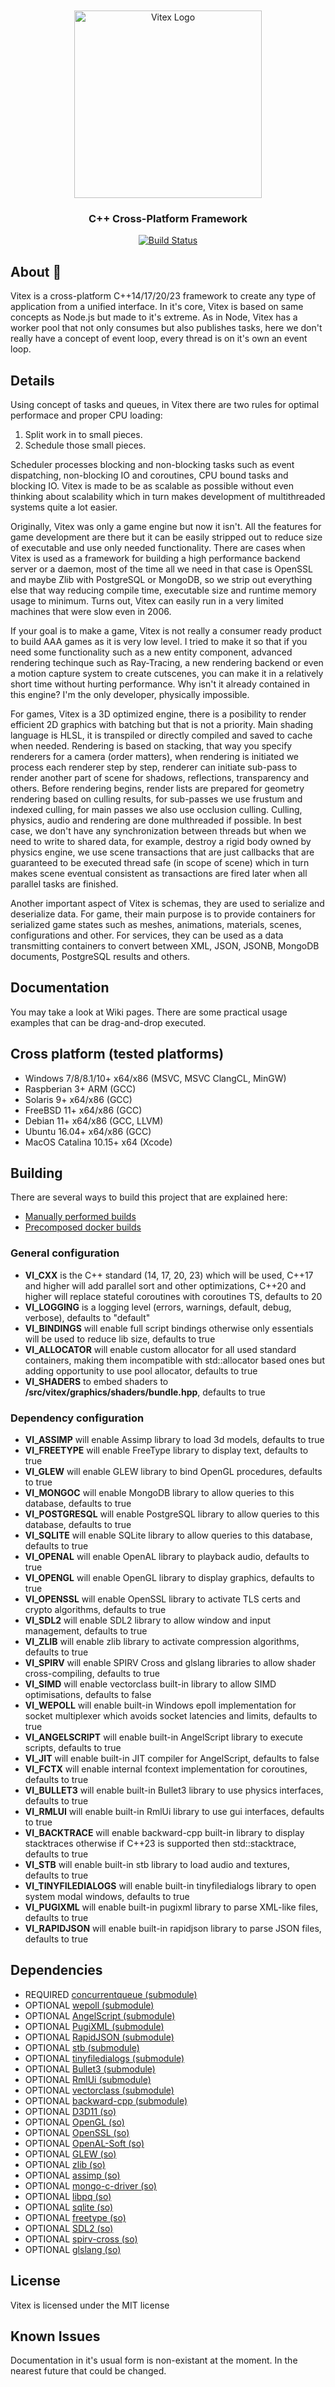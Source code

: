 <br/>
<div align="center">
    <br />
    <img src="https://github.com/romanpunia/vitex/blob/master/var/assets/logo.png?raw=true" alt="Vitex Logo" width="300" />
    <h3>C++ Cross-Platform Framework</h3>
</div>
<div align="center">

  [![Build Status](https://github.com/romanpunia/vitex/workflows/CMake/badge.svg)](https://github.com/eclipse-theia/theia/actions?query=branch%3Amaster+event%3Apush+event%3Aschedule)

</div>

## About 👻
Vitex is a cross-platform C++14/17/20/23 framework to create any type of application from a unified interface. In it's core, Vitex is based on same concepts as Node.js but made to it's extreme. As in Node, Vitex has a worker pool that not only consumes but also publishes tasks, here we don't really have a concept of event loop, every thread is on it's own an event loop.

## Details
Using concept of tasks and queues, in Vitex there are two rules for optimal performace and proper CPU loading:
1. Split work in to small pieces.
2. Schedule those small pieces.

Scheduler processes blocking and non-blocking tasks such as event dispatching, non-blocking IO and coroutines, CPU bound tasks and blocking IO. Vitex is made to be as scalable as possible without even thinking about scalability which in turn makes development of multithreaded systems quite a lot easier.

Originally, Vitex was only a game engine but now it isn't. All the features for game development are there but it can be easily stripped out to reduce size of executable and use only needed functionality. There are cases when Vitex is used as a framework for building a high performance backend server or a daemon, most of the time all we need in that case is OpenSSL and maybe Zlib with PostgreSQL or MongoDB, so we strip out everything else that way reducing compile time, executable size and runtime memory usage to minimum. Turns out, Vitex can easily run in a very limited machines that were slow even in 2006.

If your goal is to make a game, Vitex is not really a consumer ready product to build AAA games as it is very low level. I tried to make it so that if you need some functionality such as a new entity component, advanced rendering techinque such as Ray-Tracing, a new rendering backend or even a motion capture system to create cutscenes, you can make it in a relatively short time without hurting performance. Why isn't it already contained in this engine? I'm the only developer, physically impossible.

For games, Vitex is a 3D optimized engine, there is a posibility to render efficient 2D graphics with batching but that is not a priority. Main shading language is HLSL, it is transpiled or directly compiled and saved to cache when needed. Rendering is based on stacking, that way you specify renderers for a camera (order matters), when rendering is initiated we process each renderer step by step, renderer can initiate sub-pass to render another part of scene for shadows, reflections, transparency and others. Before rendering begins, render lists are prepared for geometry rendering based on culling results, for sub-passes we use frustum and indexed culling, for main passes we also use occlusion culling. Culling, physics, audio and rendering are done multhreaded if possible. In best case, we don't have any synchronization between threads but when we need to write to shared data,
for example, destroy a rigid body owned by physics engine, we use scene transactions that are just callbacks that are guaranteed to be executed thread safe (in scope of scene) which in turn makes scene eventual consistent as transactions are fired later when all parallel tasks are finished.

Another important aspect of Vitex is schemas, they are used to serialize and deserialize data. For game, their main purpose is to provide containers for serialized game states such as meshes, animations, materials, scenes, configurations and other. For services, they can be used as a data transmitting containers to convert between XML, JSON, JSONB, MongoDB documents, PostgreSQL results and others.

## Documentation
You may take a look at Wiki pages. There are some practical usage examples that can be drag-and-drop executed.

## Cross platform (tested platforms)
+ Windows 7/8/8.1/10+ x64/x86 (MSVC, MSVC ClangCL, MinGW)
+ Raspberian 3+ ARM (GCC)
+ Solaris 9+ x64/x86 (GCC)
+ FreeBSD 11+ x64/x86 (GCC)
+ Debian 11+ x64/x86 (GCC, LLVM)
+ Ubuntu 16.04+ x64/x86 (GCC)
+ MacOS Catalina 10.15+ x64 (Xcode)

## Building
There are several ways to build this project that are explained here:
* [Manually performed builds](var/MANUAL.md)
* [Precomposed docker builds](var/DOCKER.md)

### General configuration
+ **VI_CXX** is the C++ standard (14, 17, 20, 23) which will be used, C++17 and higher will add parallel sort and other optimizations, C++20 and higher will replace stateful coroutines with coroutines TS, defaults to 20
+ **VI_LOGGING** is a logging level (errors, warnings, default, debug, verbose), defaults to "default"
+ **VI_BINDINGS** will enable full script bindings otherwise only essentials will be used to reduce lib size, defaults to true
+ **VI_ALLOCATOR** will enable custom allocator for all used standard containers, making them incompatible with std::allocator based ones but adding opportunity to use pool allocator, defaults to true
+ **VI_SHADERS** to embed shaders to **/src/vitex/graphics/shaders/bundle.hpp**, defaults to true

### Dependency configuration
+ **VI_ASSIMP** will enable Assimp library to load 3d models, defaults to true
+ **VI_FREETYPE** will enable FreeType library to display text, defaults to true
+ **VI_GLEW** will enable GLEW library to bind OpenGL procedures, defaults to true
+ **VI_MONGOC** will enable MongoDB library to allow queries to this database, defaults to true
+ **VI_POSTGRESQL** will enable PostgreSQL library to allow queries to this database, defaults to true
+ **VI_SQLITE** will enable SQLite library to allow queries to this database, defaults to true
+ **VI_OPENAL** will enable OpenAL library to playback audio, defaults to true
+ **VI_OPENGL** will enable OpenGL library to display graphics, defaults to true
+ **VI_OPENSSL** will enable OpenSSL library to activate TLS certs and crypto algorithms, defaults to true
+ **VI_SDL2** will enable SDL2 library to allow window and input management, defaults to true
+ **VI_ZLIB** will enable zlib library to activate compression algorithms, defaults to true
+ **VI_SPIRV** will enable SPIRV Cross and glslang libraries to allow shader cross-compiling, defaults to true
+ **VI_SIMD** will enable vectorclass built-in library to allow SIMD optimisations, defaults to false
+ **VI_WEPOLL** will enable built-in Windows epoll implementation for socket multiplexer which avoids socket latencies and limits, defaults to true
+ **VI_ANGELSCRIPT** will enable built-in AngelScript library to execute scripts, defaults to true
+ **VI_JIT** will enable built-in JIT compiler for AngelScript, defaults to false
+ **VI_FCTX** will enable internal fcontext implementation for coroutines, defaults to true
+ **VI_BULLET3** will enable built-in Bullet3 library to use physics interfaces, defaults to true
+ **VI_RMLUI** will enable built-in RmlUi library to use gui interfaces, defaults to true
+ **VI_BACKTRACE** will enable backward-cpp built-in library to display stacktraces otherwise if C++23 is supported then std::stacktrace, defaults to true
+ **VI_STB** will enable built-in stb library to load audio and textures, defaults to true
+ **VI_TINYFILEDIALOGS** will enable built-in tinyfiledialogs library to open system modal windows, defaults to true
+ **VI_PUGIXML** will enable built-in pugixml library to parse XML-like files, defaults to true
+ **VI_RAPIDJSON** will enable built-in rapidjson library to parse JSON files, defaults to true

## Dependencies
* REQUIRED [concurrentqueue (submodule)](https://github.com/cameron314/concurrentqueue)
* OPTIONAL [wepoll (submodule)](https://github.com/piscisaureus/wepoll)
* OPTIONAL [AngelScript (submodule)](https://github.com/codecat/angelscript-mirror)
* OPTIONAL [PugiXML (submodule)](https://github.com/zeux/pugixml)
* OPTIONAL [RapidJSON (submodule)](https://github.com/tencent/rapidjson)
* OPTIONAL [stb (submodule)](https://github.com/nothings/stb)
* OPTIONAL [tinyfiledialogs (submodule)](https://github.com/native-toolkit/tinyfiledialogs)
* OPTIONAL [Bullet3 (submodule)](https://github.com/bulletphysics/bullet3)
* OPTIONAL [RmlUi (submodule)](https://github.com/mikke89/RmlUi)
* OPTIONAL [vectorclass (submodule)](https://github.com/vectorclass/version1)
* OPTIONAL [backward-cpp (submodule)](https://github.com/bombela/backward-cpp)
* OPTIONAL [D3D11 (so)](https://www.microsoft.com/en-us/download/details.aspx?id=6812)
* OPTIONAL [OpenGL (so)](https://github.com/KhronosGroup/OpenGL-Registry)
* OPTIONAL [OpenSSL (so)](https://github.com/openssl/openssl)
* OPTIONAL [OpenAL-Soft (so)](https://github.com/kcat/openal-soft)
* OPTIONAL [GLEW (so)](https://github.com/nigels-com/glew)
* OPTIONAL [zlib (so)](https://github.com/madler/zlib)
* OPTIONAL [assimp (so)](https://github.com/assimp/assimp)
* OPTIONAL [mongo-c-driver (so)](https://github.com/mongodb/mongo-c-driver)
* OPTIONAL [libpq (so)](https://github.com/postgres/postgres/tree/master/src/interfaces/libpq)
* OPTIONAL [sqlite (so)](https://github.com/sqlite/sqlite)
* OPTIONAL [freetype (so)](https://github.com/freetype/freetype)
* OPTIONAL [SDL2 (so)](https://www.libsdl.org/download-2.0.php)
* OPTIONAL [spirv-cross (so)](https://github.com/KhronosGroup/SPIRV-Cross)
* OPTIONAL [glslang (so)](https://github.com/KhronosGroup/glslang)

## License
Vitex is licensed under the MIT license

## Known Issues
Documentation in it's usual form is non-existant at the moment. In the nearest future that could be changed.